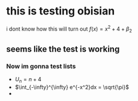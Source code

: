 # this is testing obisian
i dont know how this will turn out
$f(x) = x^2 + 4 +\beta_2$ 

## seems like the test is working
### Now im gonna test lists
- $U_n = n+4$
- $\int_{-\infty}^{\infty} e^{-x^2}dx = \sqrt{\pi}$
- 

